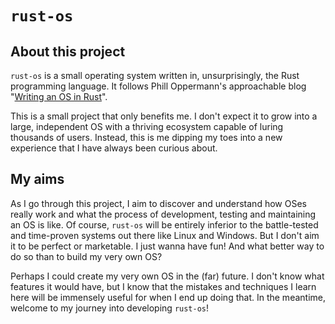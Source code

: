 # `rust-os`

## About this project

`rust-os` is a small operating system written in, unsurprisingly, the Rust
programming language. It follows Phill Oppermann's approachable blog "[Writing
an OS in Rust][os-blog]".

This is a small project that only benefits me. I don't expect it to grow into a
large, independent OS with a thriving ecosystem capable of luring thousands of
users. Instead, this is me dipping my toes into a new experience that I have
always been curious about.

## My aims

As I go through this project, I aim to discover and understand how OSes really
work and what the process of development, testing and maintaining an OS is like.
Of course, `rust-os` will be entirely inferior to the battle-tested and
time-proven systems out there like Linux and Windows. But I don't aim it to be
perfect or marketable. I just wanna have fun! And what better way to do so than
to build my very own OS?

Perhaps I could create my very own OS in the (far) future. I don't know what
features it would have, but I know that the mistakes and techniques I learn here
will be immensely useful for when I end up doing that. In the meantime, welcome
to my journey into developing `rust-os`!

[os-blog]: https://os.phil-opp.com
